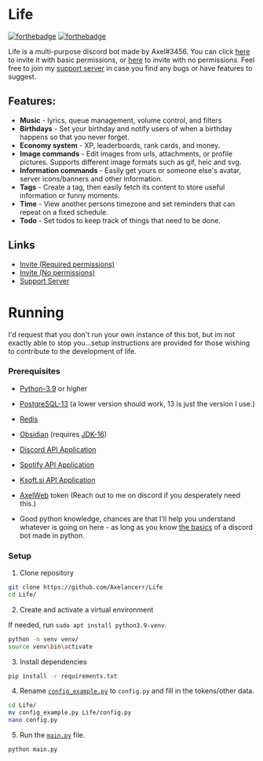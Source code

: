 # Life
[![forthebadge](https://forthebadge.com/images/badges/made-with-python.svg)](https://forthebadge.com) [![forthebadge](https://forthebadge.com/images/badges/built-with-love.svg)](https://forthebadge.com)

Life is a multi-purpose discord bot made by Axel#3456. You can click 
[here](https://discord.com/oauth2/authorize?client_id=628284183579721747&scope=bot&permissions=4399156288) to invite it with basic permissions,
or [here](https://discord.com/oauth2/authorize?client_id=628284183579721747&scope=bot) to invite with no permissions. Feel free to join my 
[support server](https://discord.gg/w9f6NkQbde) in case you find any bugs or have features to suggest.

## Features:
* **Music** - lyrics, queue management, volume control, and filters
* **Birthdays** - Set your birthday and notify users of when a birthday happens so that you never forget.
* **Economy system** - XP, leaderboards, rank cards, and money.
* **Image commands** - Edit images from urls, attachments, or profile pictures. Supports different image formats such as gif, heic and svg.
* **Information commands** - Easily get yours or someone else's avatar, server icons/banners and other information.
* **Tags** - Create a tag, then easily fetch its content to store useful information or funny moments.
* **Time** - View another persons timezone and set reminders that can repeat on a fixed schedule.
* **Todo** - Set todos to keep track of things that need to be done.

## Links
* [Invite (Required permissions)](https://discord.com/oauth2/authorize?client_id=628284183579721747&scope=bot&permissions=4399156288)
* [Invite (No permissions)](https://discord.com/oauth2/authorize?client_id=628284183579721747&scope=bot)
* [Support Server](https://discord.gg/w9f6NkQbde)


# Running
I'd request that you don't run your own instance of this bot, but im not exactly able to stop you...setup instructions are provided 
for those wishing to contribute to the development of life.

### Prerequisites
* [Python-3.9](https://www.python.org/downloads) or higher
* [PostgreSQL-13](https://www.postgresql.org/download/) (a lower version should work, 13 is just the version I use.)
* [Redis](https://redis.io/topics/quickstart)
* [Obsidian](https://github.com/mixtape-bot/obsidian) (requires [JDK-16](https://openjdk.java.net/projects/jdk/16/))
* [Discord API Application](https://discord.com/developers/applications)
* [Spotify API Application](https://developer.spotify.com/dashboard/applications)
* [Ksoft.si API Application](https://api.ksoft.si/dashboard/)
* [AxelWeb](https://cdn.axelancerr.xyz/home) token (Reach out to me on discord if you desperately need this.)


* Good python knowledge, chances are that I'll help you understand whatever is going on here - as long as you know 
  [the basics](https://media.mrrandom.xyz/TofuYoyoCynicChorusGyro.png) of a discord bot made in python.
  
### Setup

1. Clone repository
```bash
git clone https://github.com/Axelancerr/Life
cd Life/
```

2. Create and activate a virtual environment

If needed, run `sudo apt install python3.9-venv`.
```bash
python -m venv venv/
source venv\bin\activate
```

3. Install dependencies
```bash
pip install -r requirements.txt
```

4. Rename [`config_example.py`](config_example.py) to `config.py` and fill in the tokens/other data.
```bash
cd Life/
mv config_example.py Life/config.py
nano config.py
```

5. Run the [`main.py`](Life/main.py) file.
```bash
python main.py
```
